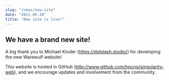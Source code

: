 ```yaml
---
slug: "/news/new-site"
date: "2021-05-28"
title: "New site is live!"
---
```



## We have a brand new site!

A big thank you to Michael Kinder (https://dotslash.studio/) for developing the new Warewulf website!

This website is hosted in GitHub (http://www.github.com/hpcng/singularity-web), and we encourage updates and involvement from the community.